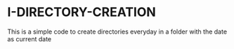 # I-DIRECTORY-CREATION
This is a simple code to create directories everyday in a folder with the date as current date
